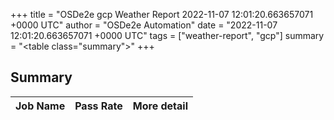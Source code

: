 +++
title = "OSDe2e gcp Weather Report 2022-11-07 12:01:20.663657071 +0000 UTC"
author = "OSDe2e Automation"
date = "2022-11-07 12:01:20.663657071 +0000 UTC"
tags = ["weather-report", "gcp"]
summary = "<table class=\"summary\"></table>"
+++
## Summary

| Job Name | Pass Rate | More detail |
|----------|-----------|-------------|




